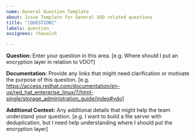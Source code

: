 ```yaml
---
name: General Question Template
about: Issue Template for General VDO related questions
title: "[QUESTION]"
labels: question
assignees: rhawalsh

---
```


**Question:**
Enter your question in this area.
[e.g. Where should I put an encryption layer in relation to VDO?]

**Documentation:**
Provide any links that might need clarification or motivate the purpose of this question.
[e.g. https://access.redhat.com/documentation/en-us/red_hat_enterprise_linux/7/html-single/storage_administration_guide/index#vdo]

**Additional Context:**
Any additional details that might help the team understand your question.
[e.g. I want to build a file server with deduplication, but I need help understanding where I should put the encryption layer]
